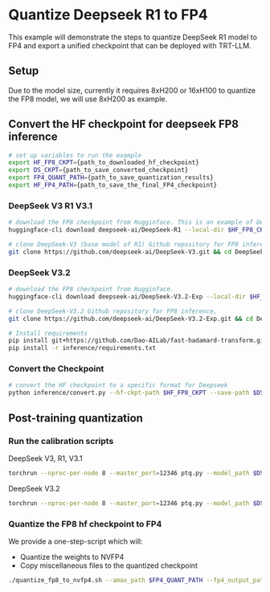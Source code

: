 # Quantize Deepseek R1 to FP4

This example will demonstrate the steps to quantize DeepSeek R1 model to FP4 and export a unified checkpoint that can be deployed with TRT-LLM.

## Setup

Due to the model size, currently it requires 8xH200 or 16xH100 to quantize the FP8 model, we will use 8xH200 as example.

## Convert the HF checkpoint for deepseek FP8 inference

```bash
# set up variables to run the example
export HF_FP8_CKPT={path_to_downloaded_hf_checkpoint}
export DS_CKPT={path_to_save_converted_checkpoint}
export FP4_QUANT_PATH={path_to_save_quantization_results}
export HF_FP4_PATH={path_to_save_the_final_FP4_checkpoint}
```

### DeepSeek V3 R1 V3.1

```bash
# download the FP8 checkpoint from Hugginface. This is an example of DeepSeek-R1
huggingface-cli download deepseek-ai/DeepSeek-R1 --local-dir $HF_FP8_CKPT

# clone DeepSeek-V3 (base model of R1) Github repository for FP8 inference,
git clone https://github.com/deepseek-ai/DeepSeek-V3.git && cd DeepSeek-V3 && git checkout 1398800
```

### DeepSeek V3.2

```bash
# download the FP8 checkpoint from Hugginface.
huggingface-cli download deepseek-ai/DeepSeek-V3.2-Exp --local-dir $HF_FP8_CKPT

# clone DeepSeek-V3.2 Github repository for FP8 inference,
git clone https://github.com/deepseek-ai/DeepSeek-V3.2-Exp.git && cd DeepSeek-V3.2-Exp && git checkout 3b99a53

# Install requirements
pip install git+https://github.com/Dao-AILab/fast-hadamard-transform.git
pip install -r inference/requirements.txt
```

### Convert the Checkpoint

```bash
# convert the HF checkpoint to a specific format for Deepseek
python inference/convert.py --hf-ckpt-path $HF_FP8_CKPT --save-path $DS_CKPT --n-experts 256 --model-parallel 8
```

## Post-training quantization

### Run the calibration scripts

DeepSeek V3, R1, V3.1

```bash
torchrun --nproc-per-node 8 --master_port=12346 ptq.py --model_path $DS_CKPT --config DeepSeek-V3/inference/configs/config_671B.json --quant_cfg NVFP4_DEFAULT_CFG --output_path $FP4_QUANT_PATH
```

DeepSeek V3.2

```bash
torchrun --nproc-per-node 8 --master_port=12346 ptq.py --model_path $DS_CKPT --config DeepSeek-V3.2-Exp/inference/config_671B_v3.2.json --quant_cfg NVFP4_DEFAULT_CFG --output_path $FP4_QUANT_PATH
```

### Quantize the FP8 hf checkpoint to FP4

We provide a one-step-script which will:

- Quantize the weights to NVFP4
- Copy miscellaneous files to the quantized checkpoint

```bash
./quantize_fp8_to_nvfp4.sh --amax_path $FP4_QUANT_PATH --fp4_output_path $HF_FP4_PATH --fp8_hf_path $HF_FP8_CKPT --world_size 8
```
